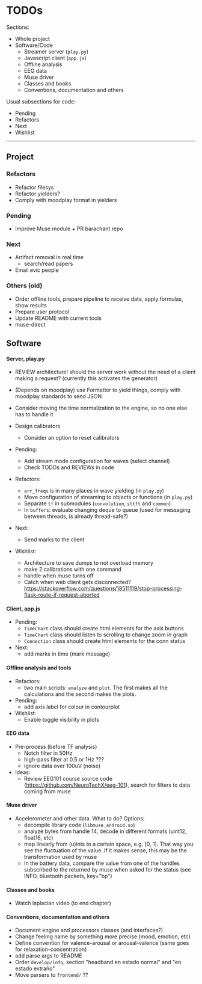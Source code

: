 # TODOs

Sections:
* Whole project
* Software/Code
  - Streamer server (`play.py`)
  - Javascript client (`app.js`)
  - Offline analysis
  - EEG data
  - Muse driver
  - Classes and books
  - Conventions, documentation and others

Usual subsections for code:
* Pending
* Refactors
* Next
* Wishlist

***

## Project
### Refactors
* Refactor filesys
* Refactor yielders?
* Comply with moodplay format in yielders

### Pending
* Improve Muse module + PR barachant repo

### Next
* Artifact removal in real time
  - search/read papers
* Email evic people

### Others (old)
* Order offline tools, prepare pipeline to receive data, apply formulas, show results
* Prepare user protocol
* Update README with current tools
* muse-direct

## Software

#### Server, play.py
* REVIEW architecture! should the server work without the need of a client making a request? (currently this activates the generator)
* (Depends on moodplay) use Formatter to yield things, comply with moodplay standards to send JSON
* Consider moving the time normalization to the engine, so no one else has to handle it
* Design calibrators
  - Consider an option to reset calibrators

* Pending:
  - Add stream mode configuration for waves (select channel)
  - Check TODOs and REVIEWs in code
* Refactors:
  - `arr_freqs` is in many places in wave yielding (in `play.py`)
  - Move configuration of streaming to objects or functions (in `play.py`)
  - Separate `tf` in submodules (`convolution`, `sttft` and `common`)
  - In `buffers`: evaluate changing deque to queue (used for messaging between threads, is already thread-safe?)
* Next:
  - Send marks to the client
* Wishlist:
  - Architecture to save dumps to not overload memory
  - make 2 calibrations with one command
  - handle when muse turns off
  - Catch when web client gets disconnected? https://stackoverflow.com/questions/18511119/stop-processing-flask-route-if-request-aborted

#### Client, app.js
* Pending:
  - `TimeChart` class should create html elements for the axis buttons
  - `TimeChart` class should listen to scrolling to change zoom in graph
  - `Connection` class should create html elements for the conn status
* Next:
  - add marks in time (mark message)

#### Offline analysis and tools
* Refactors:
  - two main scripts: `analyze` and `plot`. The first makes all the calculations and the second makes the plots.
* Pending:
  - add axis label for colour in contourplot
* Wishlist:
  - Enable toggle visibility in plots

#### EEG data
* Pre-process (before TF analysis)
  + Notch filter in 50Hz
  + high-pass filter at 0.5 or 1Hz ???
  + ignore data over 100uV (noise)
* Ideas:
  + Review EEG101 course source code (https://github.com/NeuroTechX/eeg-101), search for filters to data coming from muse

#### Muse driver
* Accelerometer and other data. What to do? Options:
  - decompile library code (`libmuse_android.so`)
  - analyze bytes from handle 14, decode in different formats (uint12, float16, etc)
  - map linearly from (u)ints to a certain space, e.g. [0, 1]. That way you see the fluctuation of the value. If it makes sense, this may be the transformation used by muse
  - In the battery data, compare the value from one of the handles subscribed to the returned by muse when asked for the status (see INFO, bluetooth packets, key="bp")

#### Classes and books
* Watch laplacian video (to end chapter)

#### Conventions, documentation and others
* Document engine and processors classes (and interfaces?)
* Change feeling name by something more precise (mood, emotion, etc)
* Define convention for valence-arousal or arousal-valence (same goes for relaxation-concentration)
* add parse args to README
* Order `develop/info`, section "headband en estado normal" and "en estado extraño"
* Move parsers to `frontend/` ??
